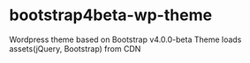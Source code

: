 # bootstrap4beta-wp-theme
Wordpress theme based on Bootstrap v4.0.0-beta
Theme loads assets(jQuery, Bootstrap) from CDN
